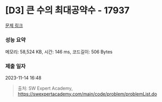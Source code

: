 # [D3] 큰 수의 최대공약수 - 17937 

[문제 링크](https://swexpertacademy.com/main/code/problem/problemDetail.do?contestProbId=AYmRI_8ajv8DFARi) 

### 성능 요약

메모리: 58,524 KB, 시간: 146 ms, 코드길이: 506 Bytes

### 제출 일자

2023-11-14 16:48



> 출처: SW Expert Academy, https://swexpertacademy.com/main/code/problem/problemList.do